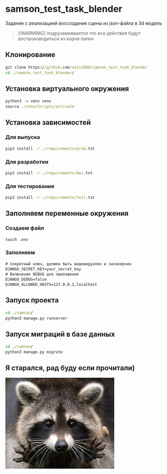 # samson_test_task_blender

Задание с реализацией воссоздания сцены из json-файла в 3d модель

>[!WARMIMG]
>подрузамеввается что все действия будут воспроизводиться из корня папки

## Клонирование

```cmd
git clone https://github.com/nais2008/samson_test_task_blender
cd ./samson_test_task_blender/
```

## Установка виртуального окружения

```cmd
python3 -m venv venv
source ./venv/Scripts/activate
```

## Установка зависимостей

### Для выпуска

```cmd
pip3 install -r ./requirements/prod.txt
```

### Для разработки

```cmd
pip3 install -r ./requirements/dev.txt
```

### Для тестирования

```cmd
pip3 install -r ./requirements/test.txt
```

## Заполняем переменные окружения

### Создаем файл

```cmd
touch .env
```

### Заполняем

```env
# Секретный ключ, должен быть индивидуален и засекерчен
DJANGO_SECRET_KEY=your_secret_key
# Включение DEBUG для приложения
DJANGO_DEBUG=false
DJANGO_ALLOWED_HOSTS=127.0.0.1,localhost
```

## Запуск проекта

```cmd
cd ./samson/
python3 manage.py runserver
```

## Запуск миграций в базе данных

```cmd
cd ./samson/
python3 manage.py migrate
```

## Я старался, рад буду если прочитали)

![enot](dock/img.jpg)
